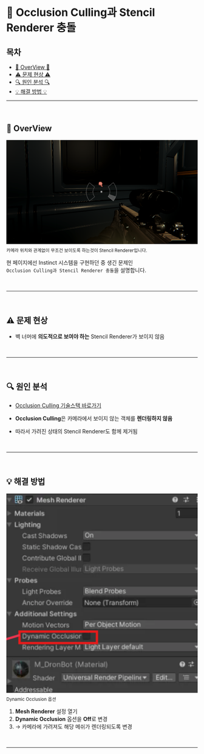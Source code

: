 # 🔧 Occlusion Culling과 Stencil Renderer 충돌

## 목차

- [🌙 OverView 🌙](#overview)
- [⚠️ 문제 현상 ⚠️](#problem)
- [🔍 원인 분석 🔍](#search)
- [💡 해결 방법 💡](#solve)

---

<br>

<a name="overview"></a>
## 🌙 OverView

![img.png](img.png) <br>
<sub>카메라 위치와 관계없이 무조건 보이도록 하는것이 Stencil Renderer입니다.</sub>

현 페이지에선 Instinct 시스템을 구현하던 중 생긴 문제인 <br>
`Occlusion Culling과 Stencil Renderer 충돌`을 설명합니다.

<br>

---

<br>

<a name="problem"></a>
## ⚠️ 문제 현상
- 벽 너머에 **의도적으로 보여야 하는** Stencil Renderer가 보이지 않음

<br>

---

<br>

<a name="search"></a>
## 🔍 원인 분석

- [Occlusion Culling 기술스택 바로가기](https://github.com/Neronem/TheLastOne_Public/blob/main/Tech%20Stack/Tech%20Stack%202_Optimization.md#occlusion-culling)

- **Occlusion Culling**은 카메라에서 보이지 않는 객체를 **렌더링하지 않음**
- 따라서 가려진 상태의 Stencil Renderer도 함께 제거됨

<br>

---

<br>

<a name="solve"></a>
## 💡 해결 방법

![img_1.png](img_1.png) <br>
<sub>Dynamic Occlusion 옵션</sub>

1. **Mesh Renderer** 설정 열기
2. **Dynamic Occlusion** 옵션을 **Off**로 변경
3. → 카메라에 가려져도 해당 메쉬가 렌더링되도록 변경

<br>

---
